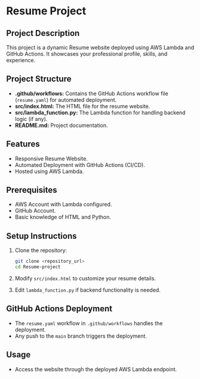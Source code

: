 # Resume Project

## Project Description

This project is a dynamic Resume website deployed using AWS Lambda and GitHub Actions. It showcases your professional profile, skills, and experience.

## Project Structure

* **.github/workflows:** Contains the GitHub Actions workflow file (`resume.yaml`) for automated deployment.
* **src/index.html:** The HTML file for the resume website.
* **src/lambda\_function.py:** The Lambda function for handling backend logic (if any).
* **README.md:** Project documentation.

## Features

* Responsive Resume Website.
* Automated Deployment with GitHub Actions (CI/CD).
* Hosted using AWS Lambda.

## Prerequisites

* AWS Account with Lambda configured.
* GitHub Account.
* Basic knowledge of HTML and Python.

## Setup Instructions

1. Clone the repository:

   ```bash
   git clone <repository_url>
   cd Resume-project
   ```
2. Modify `src/index.html` to customize your resume details.
3. Edit `lambda_function.py` if backend functionality is needed.

## GitHub Actions Deployment

* The `resume.yaml` workflow in `.github/workflows` handles the deployment.
* Any push to the `main` branch triggers the deployment.

## Usage

* Access the website through the deployed AWS Lambda endpoint.

